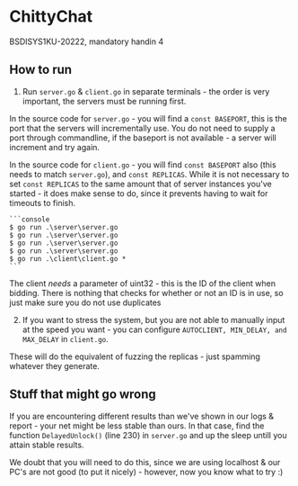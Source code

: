 # ChittyChat
BSDISYS1KU-20222, mandatory handin 4

##  How to run

 1. Run `server.go` & `client.go` in separate terminals - the order is very important, the servers must be running first. 
 
 In the source code for `server.go` - you will find a `const BASEPORT`, this is the port that the servers will incrementally use. You do not need to supply a port through commandline, if the baseport is not available - a server will increment and try again.

 In the source code for `client.go` - you will find `const BASEPORT` also (this needs to match `server.go`), and `const REPLICAS`. While it is not necessary to set `const REPLICAS` to the same amount that of server instances you've started - it does make sense to do, since it prevents having to wait for timeouts to finish.

    ```console
    $ go run .\server\server.go
    $ go run .\server\server.go
    $ go run .\server\server.go
    $ go run .\server\server.go
    $ go run .\client\client.go *
    ```
The client *needs* a parameter of uint32 - this is the ID of the client when bidding. There is nothing that checks for whether or not an ID is in use, so just make sure you do not use duplicates

2. If you want to stress the system, but you are not able to manually input at the speed you want - you can configure `AUTOCLIENT, MIN_DELAY, and MAX_DELAY` in `client.go`. 

These will do the equivalent of fuzzing the replicas - just spamming whatever they generate.

##  Stuff that might go wrong
If you are encountering different results than we've shown in our logs & report - your net might be less stable than ours. In that case, find the function `DelayedUnlock()` (line 230) in `server.go` and up the sleep untill you attain stable results.

We doubt that you will need to do this, since we are using localhost & our PC's are not good (to put it nicely) - however, now you know what to try :)